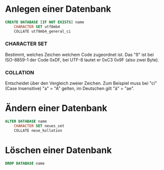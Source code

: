# Anlegen einer Datenbank
```SQL
CREATE DATABASE [IF NOT EXISTS] name
    CHARACTER SET utf8mb4
    COLLATE utf8mb4_general_ci
```
### CHARACTER SET
Bestimmt, welches Zeichen welchem Code zugeordnet ist. Das "ß" ist bei ISO-8859-1 der Code 0xDF, bei UTF-8 lautet er 0xC3 0x9F (also zwei Byte).

### COLLATION
Entscheidet über den Vergleich zweier Zeichen. Zum Beispiel muss bei "ci" (Case Insensitive) "a" = "A" gelten, im Deutschen gilt "ä" = "ae".

# Ändern einer Datenbank
```SQL
ALTER DATABASE name
    CHARACTER SET neues_set
    COLLATE neue_kollation
```
# Löschen einer Datenbank
```SQL
DROP DATABASE name
```
